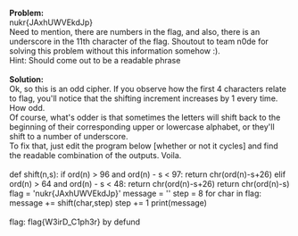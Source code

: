 <b>Problem:</b><br>
nukr{JAxhUWVEkdJp}<br>
Need to mention, there are numbers in the flag, and also, there is an underscore in the 11th character of the flag. Shoutout to 
team n0de for solving this problem without this information somehow :).<br>
Hint: Should come out to be a readable phrase<br><br>
<b>Solution:</b><br>
Ok, so this is an odd cipher. If you observe how the first 4 characters relate to flag, you'll notice that the shifting increment increases by 1 every time. How odd.<br>
Of course, what's odder is that sometimes the letters will shift back to the beginning of their corresponding upper or lowercase alphabet, or they'll shift to a number of underscore.<br>
To fix that, just edit the program below [whether or not it cycles] and find the readable combination of the outputs. Voila.<br><br>
def shift(n,s):
    if ord(n) > 96 and ord(n) - s < 97:
        return chr(ord(n)-s+26)
    elif ord(n) > 64 and ord(n) - s < 48:
        return chr(ord(n)-s+26)
    return chr(ord(n)-s)
flag = 'nukr{JAxhUWVEkdJp}'
message = ''
step = 8
for char in flag:
    message += shift(char,step)
    step += 1
print(message)<br><br>
flag: flag{W3irD_C1ph3r}
by defund

